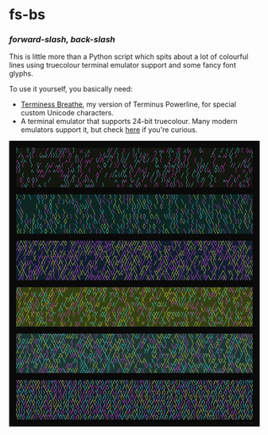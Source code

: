 # fs-bs
### *forward-slash, back-slash*

This is little more than a Python script which spits about a lot of colourful lines using truecolour terminal emulator support and some fancy font glyphs.

To use it yourself, you basically need:

- [Terminess Breathe](https://github.com/blieque/terminess-breathe), my version of Terminus Powerline, for special custom Unicode characters.
- A terminal emulator that supports 24-bit truecolour. Many modern emulators support it, but check [here](https://gist.github.com/XVilka/8346728) if you're curious.

![Examples](examples.png)
